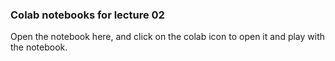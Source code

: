 ### Colab notebooks for lecture 02


Open the notebook here, and click on the colab icon to open it and play with the notebook.

